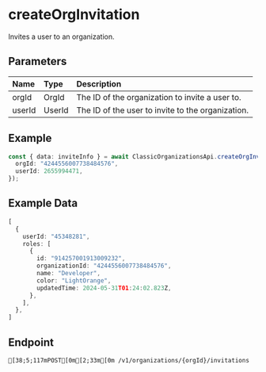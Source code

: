 
# createOrgInvitation
Invites a user to an organization.


## Parameters
| Name   | Type   | Description                                       |
| :----- | :----- | :------------------------------------------------ |
| orgId  | OrgId  | The ID of the organization to invite a user to.   |
| userId | UserId | The ID of the user to invite to the organization. |



## Example
```ts copy showLineNumbers
const { data: inviteInfo } = await ClassicOrganizationsApi.createOrgInvitation({
  orgId: "4244556007738484576",
  userId: 2655994471,
}); 
```


## Example Data
```ts copy showLineNumbers
[
  {
    userId: "45348281",
    roles: [
      {
        id: "914257001913009232",
        organizationId: "4244556007738484576",
        name: "Developer",
        color: "LightOrange",
        updatedTime: 2024-05-31T01:24:02.823Z,
      },
    ],
  },
] 
```


## Endpoint
```ansi
[38;5;117mPOST[0m[2;33m[0m /v1/organizations/{orgId}/invitations
```
  